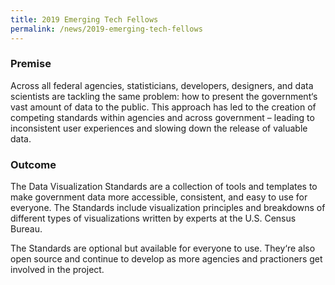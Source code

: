 ```yaml
---
title: 2019 Emerging Tech Fellows
permalink: /news/2019-emerging-tech-fellows
---
```

<h3>Premise</h3>
<p>
  Across all federal agencies, statisticians, developers, designers, and data
  scientists are tackling the same problem: how to present the government‘s vast
  amount of data to the public. This approach has led to the creation of
  competing standards within agencies and across government – leading to
  inconsistent user experiences and slowing down the release of valuable data.
</p>
<h3>Outcome</h3>
<p>
  The Data Visualization Standards are a collection of tools and templates to make 
  government data more accessible, consistent, and easy to use for everyone.
  The Standards include visualization principles and breakdowns of different
  types of visualizations written by experts at the U.S. Census Bureau.
</p>
<p>
  The Standards are optional but available for everyone to use.
  They‘re also open source and continue to develop as more agencies and
  practioners get involved in the project.
</p>